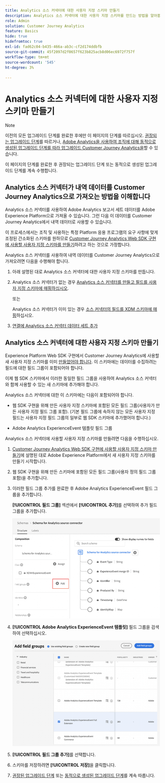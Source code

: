 ```yaml
---
title: Analytics 소스 커넥터에 대한 사용자 지정 스키마 만들기
description: Analytics 소스 커넥터에 대한 사용자 지정 스키마를 만드는 방법을 알아봅니다
role: Admin
solution: Customer Journey Analytics
feature: Basics
hide: true
hidefromtoc: true
exl-id: fad62c04-b435-466a-ab3c-cf2d174ddbfb
source-git-commit: 45f2097d2f0657f623b825acb8d06ec6972f757f
workflow-type: tm+mt
source-wordcount: '545'
ht-degree: 3%

---
```


# Analytics 소스 커넥터에 대한 사용자 지정 스키마 만들기

>[!NOTE]
> 
>이전의 모든 업그레이드 단계를 완료한 후에만 이 페이지의 단계를 따르십시오. [권장되는 업그레이드 단계](/help/getting-started/cja-upgrade/cja-upgrade-recommendations.md#recommended-upgrade-steps-for-most-organizations)를 따르거나, [Adobe Analytics을 사용하여 조직에 대해 동적으로 생성된 업그레이드 단계를 따라 업그레이드 Customer Journey Analytics을](https://gigazelle.github.io/cja-ttv/)할 수 있습니다.
>
>이 페이지의 단계를 완료한 후 권장되는 업그레이드 단계 또는 동적으로 생성된 업그레이드 단계를 계속 수행합니다.

## Analytics 소스 커넥터가 내역 데이터를 Customer Journey Analytics으로 가져오는 방법을 이해합니다

Analytics 소스 커넥터를 사용하여 Adobe Analytics 보고서 세트 데이터를 Adobe Experience Platform으로 가져올 수 있습니다. 그런 다음 이 데이터를 Customer Journey Analytics에서 내역 데이터로 사용할 수 있습니다.

이 프로세스에서는 조직 및 사용하는 특정 Platform 응용 프로그램의 요구 사항에 맞게 조정된 간소화된 스키마를 원하므로 [Customer Journey Analytics Web SDK 구현에 사용할 사용자 지정 스키마를 만들기](/help/getting-started/cja-upgrade/cja-upgrade-schema-create.md)하려고 하는 것으로 가정합니다.

Analytics 소스 커넥터를 사용하여 내역 데이터를 Customer Journey Analytics으로 가져오려면 다음을 수행해야 합니다.

1. 아래 설명된 대로 Analytics 소스 커넥터에 대한 사용자 지정 스키마를 만듭니다.

1. Analytics 소스 커넥터가 없는 경우 [Analytics 소스 커넥터를 만들고 필드를 사용자 지정 스키마에 매핑하십시오](/help/getting-started/cja-upgrade/cja-upgrade-source-connector.md).

   또는

   Analytics 소스 커넥터가 이미 있는 경우 [소스 커넥터의 필드를 XDM 스키마에 매핑](/help/getting-started/cja-upgrade/cja-upgrade-from-source-connector.md)하십시오.

1. [연결에 Analytics 소스 커넥터 데이터 세트 추가](/help/getting-started/cja-upgrade/cja-upgrade-source-connector-dataset.md)

## Analytics 소스 커넥터에 대한 사용자 지정 스키마 만들기

Experience Platform Web SDK 구현에서 Customer Journey Analytics에 사용할 새 사용자 지정 스키마를 이미 [만들었어야 합니다](/help/getting-started/cja-upgrade/cja-upgrade-schema-create.md). 이 스키마에는 데이터를 수집하려는 필드에 대한 필드 그룹이 포함되어야 합니다.

이제 웹 SDK 스키마에서 이러한 동일한 필드 그룹을 사용하여 Analytics 소스 커넥터와 함께 사용할 수 있는 새 스키마에 추가해야 합니다.

Analytics 소스 커넥터에 대한 이 스키마에는 다음이 포함되어야 합니다.

* 웹 SDK 구현을 위해 만든 사용자 지정 스키마에 포함된 모든 필드 그룹(사용자가 만든 사용자 지정 필드 그룹 포함). (기본 필드 그룹에 속하지 않는 모든 사용자 지정 필드는 사용자 지정 필드 그룹의 일부로 웹 SDK 스키마에 추가했어야 합니다.)

* Adobe Analytics ExperienceEvent 템플릿 필드 그룹

Analytics 소스 커넥터에 사용할 사용자 지정 스키마를 만들려면 다음을 수행하십시오.

1. [Customer Journey Analytics Web SDK 구현에 사용할 사용자 지정 스키마 만들기](/help/getting-started/cja-upgrade/cja-upgrade-schema-create.md)에 설명된 대로 Adobe Experience Platform에서 새 사용자 지정 스키마를 만들기 시작합니다.

1. 웹 SDK 구현을 위해 만든 스키마에 포함된 모든 필드 그룹(사용자 정의 필드 그룹 포함)을 추가합니다.

1. 이러한 필드 그룹 추가를 완료한 후 Adobe Analytics ExperienceEvent 필드 그룹을 추가합니다.

   **[!UICONTROL 필드 그룹]** 섹션에서 **[!UICONTROL 추가]**&#x200B;를 선택하여 추가 필드 그룹을 추가합니다.

   ![스키마에 필드 그룹 추가](assets/schema-add-field-group.png)

1. **[!UICONTROL Adobe Analytics ExperienceEvent 템플릿]** 필드 그룹을 검색하여 선택하십시오.

   ![Adobe Analytics ExperienceEvent 필드 그룹 추가](assets/schema-experienceevent.png)

1. **[!UICONTROL 필드 그룹 추가]**&#x200B;를 선택합니다.

1. 스키마를 저장하려면 **[!UICONTROL 저장]**&#x200B;을 클릭합니다.

1. [권장된 업그레이드 단계](/help/getting-started/cja-upgrade/cja-upgrade-recommendations.md#recommended-upgrade-steps-for-most-organizations) 또는 [동적으로 생성된 업그레이드 단계](https://gigazelle.github.io/cja-ttv/)를 계속 따릅니다.
